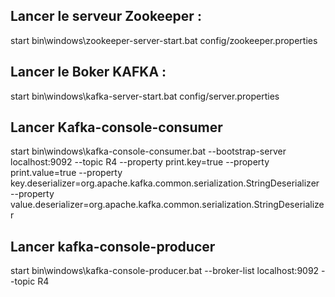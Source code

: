 ## Lancer le serveur Zookeeper :
start bin\windows\zookeeper-server-start.bat config/zookeeper.properties
## Lancer le Boker KAFKA :
start bin\windows\kafka-server-start.bat config/server.properties
## Lancer Kafka-console-consumer
start bin\windows\kafka-console-consumer.bat --bootstrap-server localhost:9092 --topic R4 --property print.key=true --property print.value=true --property key.deserializer=org.apache.kafka.common.serialization.StringDeserializer --property value.deserializer=org.apache.kafka.common.serialization.StringDeserializer
## Lancer kafka-console-producer
start bin\windows\kafka-console-producer.bat --broker-list localhost:9092 --topic R4
